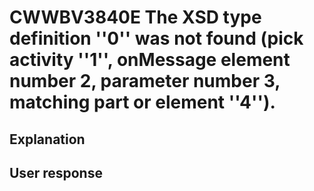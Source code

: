 # CWWBV3840E The XSD type definition ''0'' was not found (pick activity ''1'', onMessage element number 2, parameter number 3, matching part or element ''4'').

## Explanation

## User response